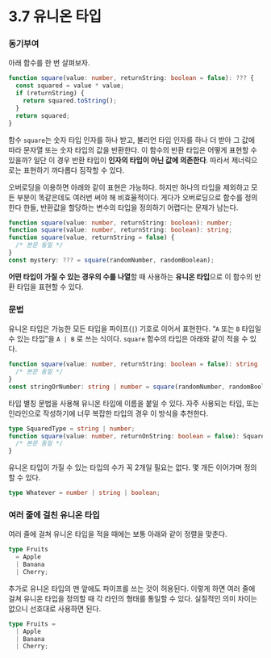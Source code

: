 # 3.7 유니온 타입

### **동기부여**

아래 함수를 한 번 살펴보자.

```typescript
function square(value: number, returnString: boolean = false): ??? {
  const squared = value * value;
  if (returnString) {
    return squared.toString();
  }
  return squared;
}
```

함수 `square`는 숫자 타입 인자를 하나 받고, 불리언 타입 인자를 하나 더 받아 그 값에 따라 문자열 또는 숫자 타입의 값을 반환한다. 이 함수의 반환 타입은 어떻게 표현할 수 있을까? 일단 이 경우 반환 타입이 **인자의 타입이 아닌 값에 의존한다**. 따라서 제너릭으로는 표현하기 까다롭다 짐작할 수 있다.

오버로딩을 이용하면 아래와 같이 표현은 가능하다. 하지만 하나의 타입을 제외하고 모든 부분이 똑같은데도 여러번 써야 해 비효율적이다. 게다가 오버로딩으로 함수를 정의한다 한들, 반환값을 할당하는 변수의 타입을 정의하기 어렵다는 문제가 남는다.

```typescript
function square(value: number, returnString: boolean): number;
function square(value: number, returnString: boolean): string;
function square(value, returnString = false) {
  /* 본문 동일 */
}
const mystery: ??? = square(randomNumber, randomBoolean);
```

**어떤 타입이 가질 수 있는 경우의 수를 나열**할 때 사용하는 **유니온 타입**으로 이 함수의 반환 타입을 표현할 수 있다. 

### **문법**

유니온 타입은 가능한 모든 타입을 파이프\(`|`\) 기호로 이어서 표현한다. “`A` 또는 `B` 타입일 수 있는 타입”을 `A | B` 로 쓰는 식이다. `square` 함수의 타입은 아래와 같이 적을 수 있다.

```typescript
function square(value: number, returnString: boolean = false): string | number {
  /* 본문 동일 */
}
const stringOrNumber: string | number = square(randomNumber, randomBoolean);
```

타입 별칭 문법을 사용해 유니온 타입에 이름을 붙일 수 있다. 자주 사용되는 타입, 또는 인라인으로 작성하기에 너무 복잡한 타입의 경우 이 방식을 추천한다.

```typescript
type SquaredType = string | number;
function square(value: number, returnOnString: boolean = false): SquaredType {
  /* 본문 동일 */
}
```

유니온 타입이 가질 수 있는 타입의 수가 꼭 2개일 필요는 없다. 몇 개든 이어가며 정의할 수 있다.

```typescript
type Whatever = number | string | boolean;
```

### **여러 줄에 걸친 유니온 타입**

여러 줄에 걸쳐 유니온 타입을 적을 때에는 보통 아래와 같이 정렬을 맞춘다.

```typescript
type Fruits
  = Apple
  | Banana
  | Cherry;
```

추가로 유니온 타입의 맨 앞에도 파이프를 쓰는 것이 허용된다. 이렇게 하면 여러 줄에 걸쳐 유니온 타입을 정의할 때 각 라인의 형태를 통일할 수 있다. 실질적인 의미 차이는 없으니 선호대로 사용하면 된다.

```typescript
type Fruits =
  | Apple
  | Banana
  | Cherry;
```

